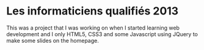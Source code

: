 # Les informaticiens qualifiés 2013
This was a project that I was working on when I started learning web development and I only HTML5, CSS3 and some Javascript using JQuery to make some slides on the homepage.
